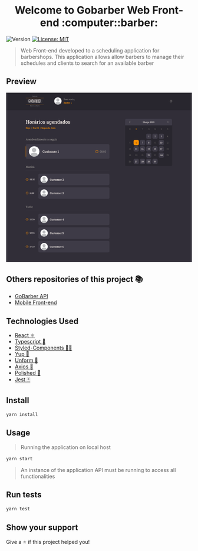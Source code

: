 <h1 align="center">Welcome to Gobarber Web Front-end :computer::barber:</h1>
<p>
  <img alt="Version" src="https://img.shields.io/badge/version-1.0.0-blue.svg?cacheSeconds=2592000" />
    <a href="#" target="_blank">
    <img alt="License: MIT" src="https://img.shields.io/badge/License-MIT-yellow.svg" />
  </a>
</p>

> Web Front-end developed to a scheduling application for barbershops. This application allows allow barbers to manage their schedules and clients to search for an available barber

## Preview

<img src=".github/gobarberweb_preview.png" />

## Others repositories of this project :books:
* <a href="https://github.com/lscborges1/GoBarber-Back-end">GoBarber API</a>
* <a href="https://github.com/lscborges1/GoBarber-Front-end">Mobile Front-end</a>

## Technologies Used
* [React ⚛️](https://pt-br.reactjs.org/)
* [Typescript :blue_book:](https://www.typescriptlang.org/)
* [Styled-Components 💅🏻](https://styled-components.com/)
* [Yup :wrench:](https://github.com/jquense/yup)
* [Unform :wrench:](https://unform.dev/)
* [Axios :wrench:](https://github.com/axios/axios)
* [Polished :wrench:](https://polished.js.org/)
* [Jest 🃏](https://jestjs.io/)

## Install

```sh
yarn install
```

## Usage
> Running the application on local host
```sh
yarn start
```
> An instance of the application API must be running to access all functionalities 

## Run tests

```sh
yarn test
```

## Show your support

Give a ⭐️ if this project helped you!

